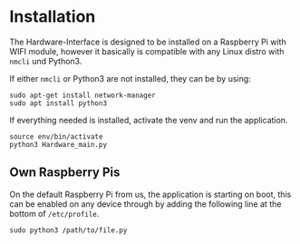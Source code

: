 # Installation

The Hardware-Interface is designed to be installed on a Raspberry Pi with WIFI module, however it basically is compatible with any Linux distro with `nmcli` und Python3.

If either `nmcli` or Python3 are not installed, they can be by using:

```
sudo apt-get install network-manager
sudo apt install python3
```

If everything needed is installed, activate the venv and run the application.

```
source env/bin/activate
python3 Hardware_main.py
```

## Own Raspberry Pis

On the default Raspberry Pi from us, the application is starting on boot, this can be enabled on any device through by adding the following line at the bottom of `/etc/profile`. 

```
sudo python3 /path/to/file.py
```
